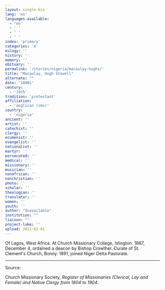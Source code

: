 ```yaml
---
layout: single-bio
lang: 'en'
languages-available:
  - 'en'
  - ' '
  - ' '
  - ' '
index: 'primary'
categories: 'm'
eulogy: ''
history: ''
memory: ''
obituary: ''
permalink: '/stories/nigeria/macaulay-hughs/'
title: "Macaulay, Hugh Stowell"
alternate: ""
date: '1800s'
century:
  - '19th'
tradition: 'protestant'
affiliation:
  - 'anglican (cms)'
country:
  - 'nigeria'
ancient: ''
artist: ''
catechist: ''
clergy: ''
ecumenist: ''
evangelist: ''
nationalist: ''
martyr: ''
persecuted: ''
medical: ''
missionary: ''
musician: ''
nonafrican: ''
nonchristian: ''
photo: ''
scholar: ''
theologian: ''
translator: ''
women: ''
youth: ''
author: "Unavailable"
institution: ""
liaison: ""
project-luke: ''
upload: 2011-01-01
---
```




Of Lagos, West Africa.  At Church Missionary College, Islington.  1887, December 4, ordained a deacon by Bishop Crowther.  Curate of St. Clement's Church, Bonny.  1891, joined Niger Delta Pastorate.



---

Source:

Church Missionary Society, *Register of Missionaries (Clerical, Lay and Female) and Native Clergy from 1804 to 1904*.